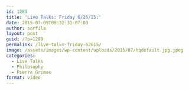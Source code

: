 ```yaml
---
id: 1289
title: 'Live Talks: Friday 6/26/15:'
date: 2015-07-09T09:32:31-07:00
author: sorfila
layout: post
guid: /?p=1289
permalink: /live-talks-friday-62615/
image: /assets/images/wp-content/uploads/2015/07/hqdefault.jpg.jpeg
categories:
  - Live Talks
  - Philosophy
  - Pierre Grimes
format: video
---
```

